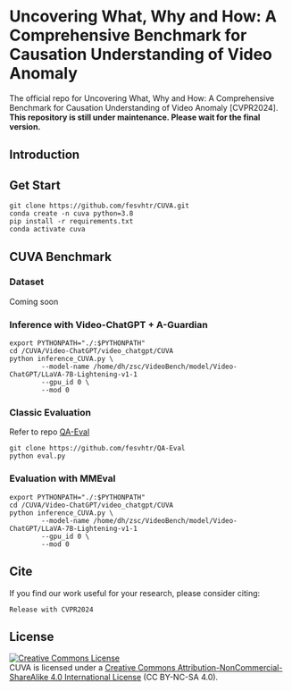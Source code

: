 # Uncovering What, Why and How: A Comprehensive Benchmark for Causation Understanding of Video Anomaly
The official repo for Uncovering What, Why and How: A Comprehensive Benchmark for Causation Understanding of Video Anomaly [CVPR2024].  
**This repository is still under maintenance. Please wait for the final version.**
## Introduction
## Get Start
```
git clone https://github.com/fesvhtr/CUVA.git
conda create -n cuva python=3.8
pip install -r requirements.txt
conda activate cuva
```
## CUVA Benchmark
### Dataset
Coming soon
### Inference with Video-ChatGPT + A-Guardian
```
export PYTHONPATH="./:$PYTHONPATH"
cd /CUVA/Video-ChatGPT/video_chatgpt/CUVA
python inference_CUVA.py \
        --model-name /home/dh/zsc/VideoBench/model/Video-ChatGPT/LLaVA-7B-Lightening-v1-1
        --gpu_id 0 \
        --mod 0
```
### Classic Evaluation
Refer to repo [QA-Eval](https://github.com/fesvhtr/QA-Eval.git)
```
git clone https://github.com/fesvhtr/QA-Eval
python eval.py
```
### Evaluation with MMEval 
```
export PYTHONPATH="./:$PYTHONPATH"
cd /CUVA/Video-ChatGPT/video_chatgpt/CUVA
python inference_CUVA.py \
        --model-name /home/dh/zsc/VideoBench/model/Video-ChatGPT/LLaVA-7B-Lightening-v1-1
        --gpu_id 0 \
        --mod 0
```
## Cite
If you find our work useful for your research, please consider citing:
```
Release with CVPR2024
```
## License

<a rel="license" href="http://creativecommons.org/licenses/by-nc-sa/4.0/"><img alt="Creative Commons License" style="border-width:0" src="https://i.creativecommons.org/l/by-nc-sa/4.0/80x15.png" /></a>  
CUVA is licensed under a [Creative Commons Attribution-NonCommercial-ShareAlike 4.0 International License](https://creativecommons.org/licenses/by-nc-sa/4.0/) (CC BY-NC-SA 4.0).